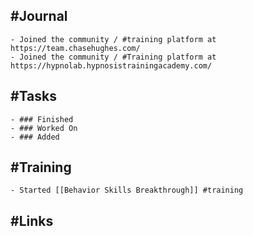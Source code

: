 ## #Journal
	- Joined the community / #training platform at https://team.chasehughes.com/
	- Joined the community / #Training platform at https://hypnolab.hypnosistrainingacademy.com/
## #Tasks
	- ### Finished
	- ### Worked On
	- ### Added
## #Training
	- Started [[Behavior Skills Breakthrough]] #training
## #Links